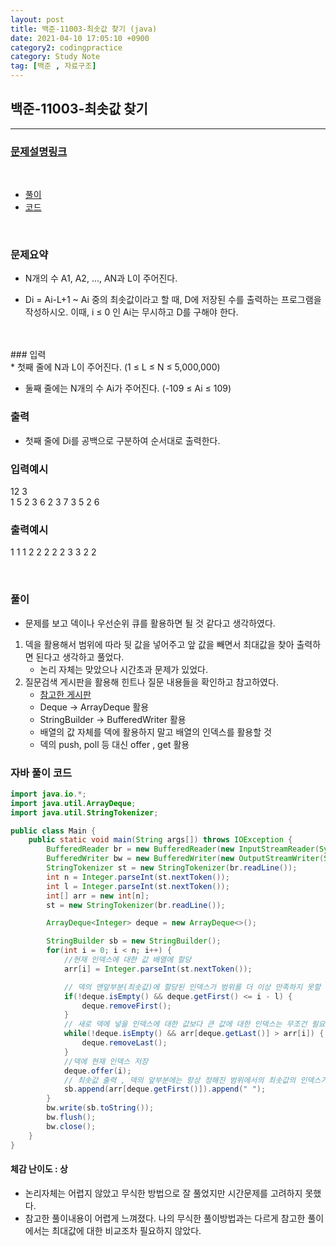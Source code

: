 ```yaml
---
layout: post
title: 백준-11003-최솟값 찾기 (java)
date: 2021-04-10 17:05:10 +0900
category2: codingpractice
category: Study Note
tag: [백준 , 자료구조]
---
```


## 백준-11003-최솟값 찾기

---
### [문제설명링크   ](https://www.acmicpc.net/problem/11003)
<br>  
  
* [풀이](#나의-풀이)
* [코드](#자바-풀이-코드)  

<br>  

### 문제요약 

* N개의 수 A1, A2, ..., AN과 L이 주어진다.

* Di = Ai-L+1 ~ Ai 중의 최솟값이라고 할 때, D에 저장된 수를 출력하는 프로그램을 작성하시오. 이때, i ≤ 0 인 Ai는 무시하고 D를 구해야 한다.  

<br>  


<br>
### 입력<br>
* 첫째 줄에 N과 L이 주어진다. (1 ≤ L ≤ N ≤ 5,000,000)

* 둘째 줄에는 N개의 수 Ai가 주어진다. (-109 ≤ Ai ≤ 109)

### 출력  <br>   

* 첫째 줄에 Di를 공백으로 구분하여 순서대로 출력한다.



### 입력예시<br>  

12 3<br>
1 5 2 3 6 2 3 7 3 5 2 6<br>

### 출력예시<br>    

1 1 1 2 2 2 2 2 3 3 2 2<br> 

 

<br>

### 풀이<br>

* 문제를 보고 덱이나 우선순위 큐를 활용하면 될 것 같다고 생각하였다.

1. 덱을 활용해서 범위에 따라 뒷 값을 넣어주고 앞 값을 빼면서 최대값을 찾아 출력하면 된다고 생각하고 풀었다.
	* 논리 자체는 맞았으나 시간초과 문제가 있었다.
2. 질문검색 게시판을 활용해 힌트나 질문 내용들을 확인하고 참고하였다.
	* [참고한 게시판](https://www.acmicpc.net/board/view/36231)
	* Deque -> ArrayDeque 활용
	* StringBuilder -> BufferedWriter 활용
	* 배열의 값 자체를 덱에 활용하지 말고 배열의 인덱스를 활용할 것
	* 덱의 push, poll 등 대신 offer , get 활용
	



### 자바 풀이 코드<br>  

```java
import java.io.*;
import java.util.ArrayDeque;
import java.util.StringTokenizer;

public class Main {
    public static void main(String args[]) throws IOException {
        BufferedReader br = new BufferedReader(new InputStreamReader(System.in));
        BufferedWriter bw = new BufferedWriter(new OutputStreamWriter(System.out));
        StringTokenizer st = new StringTokenizer(br.readLine());
        int n = Integer.parseInt(st.nextToken());
        int l = Integer.parseInt(st.nextToken());
        int[] arr = new int[n];
        st = new StringTokenizer(br.readLine());

        ArrayDeque<Integer> deque = new ArrayDeque<>();

        StringBuilder sb = new StringBuilder();
        for(int i = 0; i < n; i++) {
            //현재 인덱스에 대한 값 배열에 할당
            arr[i] = Integer.parseInt(st.nextToken());

            // 덱의 맨앞부분(최솟값)에 할당된 인덱스가 범위를 더 이상 만족하지 못할 때 제거해준다.
            if(!deque.isEmpty() && deque.getFirst() <= i - l) {
                deque.removeFirst();
            }
            // 새로 덱에 넣을 인덱스에 대한 값보다 큰 값에 대한 인덱스는 무조건 필요없기때문에 해당 값에 대한 인덱스들을 모두 덱에서 제거한다.
            while(!deque.isEmpty() && arr[deque.getLast()] > arr[i]) {
                deque.removeLast();
            }
            //덱에 현재 인덱스 저장
            deque.offer(i);
            // 최솟값 출력 , 덱의 앞부분에는 항상 정해진 범위에서의 최솟값의 인덱스가 할당되어있다.
            sb.append(arr[deque.getFirst()]).append(" ");
        }
        bw.write(sb.toString());
        bw.flush();
        bw.close();
    }
}

```


#### 체감 난이도 : 상<br>
* 논리자체는 어렵지 않았고 무식한 방법으로 잘 풀었지만 시간문제를 고려하지 못했다. 
* 참고한 풀이내용이 어렵게 느껴졌다. 나의 무식한 풀이방법과는 다르게 참고한 풀이에서는 최대값에 대한 비교조차 필요하지 않았다.